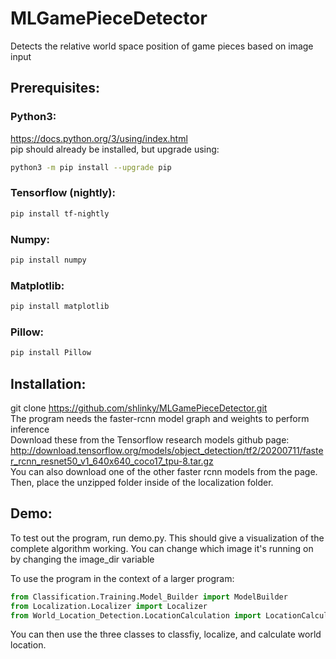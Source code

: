 # MLGamePieceDetector
Detects the relative world space position of game pieces based on image input

## Prerequisites:
### Python3:
https://docs.python.org/3/using/index.html  
pip should already be installed, but upgrade using:
```bash
python3 -m pip install --upgrade pip
```

### Tensorflow (nightly):
```bash
pip install tf-nightly
```
### Numpy:
```bash
pip install numpy
```
### Matplotlib:
```bash
pip install matplotlib
```
### Pillow:
```bash
pip install Pillow
```
## Installation:
git clone https://github.com/shlinky/MLGamePieceDetector.git  
The program needs the faster-rcnn model graph and weights to perform inference   
Download these from the Tensorflow research models github page: http://download.tensorflow.org/models/object_detection/tf2/20200711/faster_rcnn_resnet50_v1_640x640_coco17_tpu-8.tar.gz  
You can also download one of the other faster rcnn models from the page.  
Then, place the unzipped folder inside of the localization folder.

## Demo:
To test out the program, run demo.py.
This should give a visualization of the complete algorithm working.
You can change which image it's running on by changing the image_dir variable

To use the program in the context of a larger program:  
```python
from Classification.Training.Model_Builder import ModelBuilder
from Localization.Localizer import Localizer
from World_Location_Detection.LocationCalculation import LocationCalculator
```
You can then use the three classes to classfiy, localize, and calculate world location.
